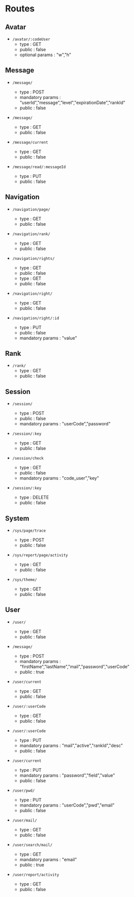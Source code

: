 # Routes

## Avatar

* `/avatar/:codeUser`
    * type : GET
    * public : false
    * optional params : "w","h"
    
## Message

* `/message/`
    * type : POST
    * mandatory params : "userId","message","level","expirationDate","rankId"
    * public : false

* `/message/`
    * type : GET
    * public : false

* `/message/current`
    * type : GET
    * public : false

* `/message/read/:messageId`
    * type : PUT
    * public : false    

## Navigation

* `/navigation/page/`
    * type : GET
    * public : false

* `/navigation/rank/`
    * type : GET
    * public : false

* `/navigation/rights/`
    * type : GET
    * public : false
    * type : GET
    * public : false

* `/navigation/right/`
    * type : GET
    * public : false

* `/navigation/right/:id`
    * type : PUT
    * public : false
    * mandatory params : "value"

## Rank

* `/rank/`
    * type : GET
    * public : false

## Session

* `/session/`
    * type : POST
    * public : false
    * mandatory params : "userCode","password"

* `/session/:key`
    * type : GET
    * public : false

* `/session/check`
    * type : GET
    * public : false
    * mandatory params : "code_user","key"

* `/session/:key`
    * type : DELETE
    * public : false

## System

* `/sys/page/trace`
    * type : POST
    * public : false

* `/sys/report/page/activity`
    * type : GET
    * public : false

* `/sys/theme/`
    * type : GET
    * public : false

## User

* `/user/`
    * type : GET
    * public : false

* `/message/`
    * type : POST
    * mandatory params : "firstName","lastName","mail","password","userCode"
    * public : true

* `/user/current`
    * type : GET
    * public : false

* `/user/:userCode`
    * type : GET
    * public : false

* `/user/:userCode`
    * type : PUT
    * mandatory params : "mail","active","rankId","desc"
    * public : false

* `/user/current`
    * type : PUT
    * mandatory params : "password","field","value"
    * public : false

* `/user/pwd/`
    * type : PUT
    * mandatory params : "userCode","pwd","email"
    * public : false

* `/user/mail/`
    * type : GET
    * public : false

* `/user/search/mail/`
    * type : GET
    * mandatory params : "email"
    * public : true

* `/user/report/activity`
    * type : GET
    * public : false